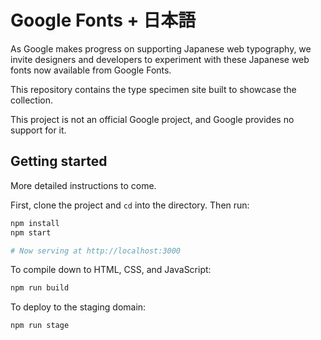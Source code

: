 # Google Fonts + 日本語

As Google makes progress on supporting Japanese web typography, we invite designers and developers to experiment with these Japanese web fonts now available from Google Fonts.

This repository contains the type specimen site built to showcase the collection.

This project is not an official Google project, and Google provides no support for it.

## Getting started

More detailed instructions to come.

First, clone the project and `cd` into the directory. Then run:

```sh
npm install
npm start

# Now serving at http://localhost:3000
```

To compile down to HTML, CSS, and JavaScript:

```sh
npm run build
```

To deploy to the staging domain:

```sh
npm run stage
```
